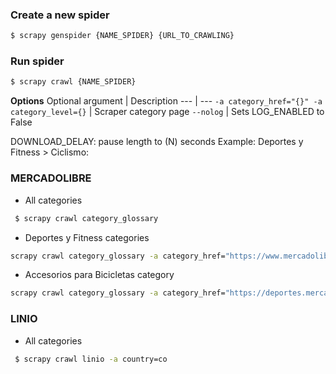 ### Create a new spider 
```bash
$ scrapy genspider {NAME_SPIDER} {URL_TO_CRAWLING}
```
### Run spider 
```bash
$ scrapy crawl {NAME_SPIDER}
```


**Options**
Optional argument | Description
--- | --- 
`-a category_href="{}" -a category_level={}` | Scraper category page
`--nolog` | Sets LOG_ENABLED to False

DOWNLOAD_DELAY: pause length to (N) seconds
Example: Deportes y Fitness > Ciclismo: 

### MERCADOLIBRE

* All categories
```bash
 $ scrapy crawl category_glossary
```

* Deportes y Fitness categories
```bash
scrapy crawl category_glossary -a category_href="https://www.mercadolibre.com.co/c/deportes-y-fitness#c_id=/home/categories/category-l1/category-l1&c_category_id=MCO1276&c_uid=5ae2440d-8ea8-11eb-bca2-5da2288c72af" -a category_level=2
```

* Accesorios para Bicicletas category
```bash
scrapy crawl category_glossary -a category_href="https://deportes.mercadolibre.com.co/ciclismo-accesorios-bicicletas/#CATEGORY_ID=MCO12214&S=hc_deportes-y-fitness" -a category_level=4
```

### LINIO
* All categories
```bash
 $ scrapy crawl linio -a country=co
```
